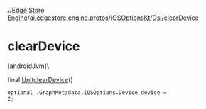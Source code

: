 //[Edge Store Engine](../../../../index.md)/[ai.edgestore.engine.protos](../../index.md)/[IOSOptionsKt](../index.md)/[Dsl](index.md)/[clearDevice](clear-device.md)

# clearDevice

[androidJvm]\

final [Unit](https://kotlinlang.org/api/latest/jvm/stdlib/kotlin/-unit/index.html)[clearDevice](clear-device.md)()

<code>optional .GraphMetadata.IOSOptions.Device device = 2;</code>
